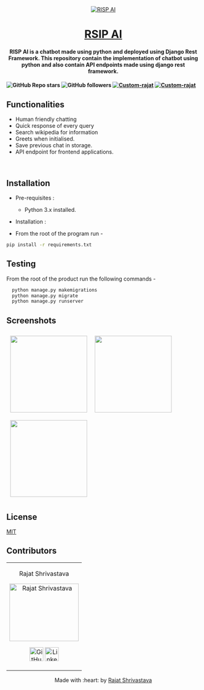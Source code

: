 <p align="center">
<a href="https://askrisp.web.app">
	<img src="https://askrisp.web.app/images/logo.png" alt="RISP AI " border="0">
</a>
<h1 align="center"><a href="https://askrisp.web.app"> RSIP AI </a></h2>
	<h4 align="center"> RISP AI is a chatbot made using python and deployed using Django Rest Framework. This repository contain the implementation of chatbot using python and also contain API endpoints made using django rest framework.<h4>
</p>


![GitHub Repo stars](https://img.shields.io/github/stars/rajat-0206/Risp-UI?style=for-the-badge)
![GitHub followers](https://img.shields.io/github/followers/rajat-0206?label=Follow&style=for-the-badge)
<a href="https://github.com/rajat-0206/-Rsip-UI">![Custom-rajat](https://img.shields.io/badge/View-webapp-green?style=for-the-badge)</a>
<a href="">![Custom-rajat](https://img.shields.io/badge/Download-APK-blue?style=for-the-badge)</a>

## Functionalities
- Human friendly chatting
- Quick response of every query
- Search wikipedia for information
- Greets when initialised.
- Save previous chat in storage.
- API endpoint for frontend applications.

<br>


## Installation

* Pre-requisites :
  - Python 3.x installed.
	

* Installation :
-  From the root of the program run - 
  ```bash
  pip install -r requirements.txt
  ```

## Testing
From the root of the product run the following commands -

```bash
  python manage.py makemigrations
  python manage.py migrate
  python manage.py runserver
```

## Screenshots
[<img src="https://i.ibb.co/J5Y24Sz/Whats-App-Image-2020-11-28-at-7-38-05-PM-3.jpg" align="left"
width="200"
    hspace="10" vspace="10">](https://i.ibb.co/J5Y24Sz/Whats-App-Image-2020-11-28-at-7-38-05-PM-3.jpg)
    
[<img src="https://i.ibb.co/qNkxDQ8/Whats-App-Image-2020-11-28-at-7-38-05-PM-1.jpg" align="left"
width="200"
    hspace="10" vspace="10">](https://i.ibb.co/qNkxDQ8/Whats-App-Image-2020-11-28-at-7-38-05-PM-1.jpg)

[<img src="https://i.ibb.co/2qKqJPk/Whats-App-Image-2020-11-28-at-7-38-05-PM.jpg" align="center"
width="200"
    hspace="10" vspace="10">](https://i.ibb.co/2qKqJPk/Whats-App-Image-2020-11-28-at-7-38-05-PM.jpg)
    


## License
<a href="https://choosealicense.com/licenses/mit/">MIT</a>

## Contributors

<table>
<tr align="center">


<td>

Rajat Shrivastava

<p align="center">
<img src = "https://avatars3.githubusercontent.com/u/51124175?s=460&u=886dacbae38ee794e54deab165ab9bcfeecbeb13&v=4" width="180" height="150" alt="Rajat Shrivastava">
</p>
<p align="center">
<a href = "https://github.com/rajat-0206"><img src = "http://www.iconninja.com/files/241/825/211/round-collaboration-social-github-code-circle-network-icon.svg" width="36" height = "36" alt="GitHub"/></a>
<a href = "https://www.linkedin.com/in/rajat0206">
<img src = "http://www.iconninja.com/files/863/607/751/network-linkedin-social-connection-circular-circle-media-icon.svg" width="36" height="36" alt="LinkedIn"/>
</a>
</p>
</td>



</tr>
</table>

<p align="center">
	Made with :heart: by <a href="https://itsrajat.xyz">Rajat Shrivastava</a>
</p>

